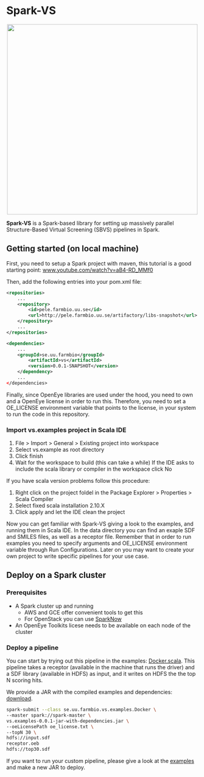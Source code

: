 # Spark-VS

<p align="center"><img src="logo.png" width="500px"/></p>

**Spark-VS** is a Spark-based library for setting up massively parallel Structure-Based Virtual Screening (SBVS) pipelines in Spark.

## Getting started (on local machine)

First, you need to setup a Spark project with maven, this tutorial is a good starting point: www.youtube.com/watch?v=aB4-RD_MMf0

Then, add the following entries into your pom.xml file: 

```xml
<repositories>
	...
	<repository>
		<id>pele.farmbio.uu.se</id>
		<url>http://pele.farmbio.uu.se/artifactory/libs-snapshot</url>
	</repository>
	...
</repositories>

<dependencies>
	...
	<groupId>se.uu.farmbio</groupId>
		<artifactId>vs</artifactId>
		<version>0.0.1-SNAPSHOT</version>
	</dependency>
	...
</dependencies>
```
	
Finally, since OpenEye libraries are used under the hood, you need to own and a OpenEye license in order to run this. Therefore, you need to set a OE_LICENSE environment variable that points to the license, in your system to run the code in this repository.	

### Import vs.examples project in Scala IDE 

1. File > Import > General > Existing project into workspace
2. Select vs.example as root directory
3. Click finish
4. Wait for the workspace to build (this can take a while)
  If the IDE asks to include the scala library or compiler in the workspace click No

If you have scala version problems follow this procedure:

1. Right click on the project foldel in the Package Explorer > Properties > Scala Compiler 
2. Select fixed scala installation 2.10.X
3. Click apply and let the IDE clean the project


Now you can get familiar with Spark-VS giving a look to the examples, and running them in Scala IDE. 
In the data directory you can find an exaple SDF and SMILES files, as well as a receptor file. 
Remember that in order to run examples you need to specify arguments and OE_LICENSE environment variable through Run Configurations. 
Later on you may want to create your own project to write specific pipelines for your use case.

## Deploy on a Spark cluster

### Prerequisites 
- A Spark cluster up and running
	- AWS and GCE offer convenient tools to get this
	- For OpenStack you can use [SparkNow](https://github.com/mcapuccini/SparkNow)
- An OpenEye Toolkits licese needs to be available on each node of the cluster

### Deploy a pipeline
You can start by trying out this pipeline in the examples: [Docker.scala](https://github.com/mcapuccini/spark-vs/blob/master/vs.examples/src/main/scala/se/uu/farmbio/vs/examples/Docker.scala). This pipeline takes a receptor (available in the machine that runs the driver) and a SDF library (available in HDFS) as input, and it writes on HDFS the the top N scoring hits.

We provide a JAR with the compiled examples and dependencies: [download](
http://pele.farmbio.uu.se/artifactory/libs-release-local/se/uu/farmbio/vs.examples/0.0.1/vs.examples-0.0.1-jar-with-dependencies.jar).

```bash
spark-submit --class se.uu.farmbio.vs.examples.Docker \
--master spark://spark-master \
vs.examples-0.0.1-jar-with-dependencies.jar \
--oeLicensePath oe_license.txt \ 
--topN 30 \
hdfs://input.sdf 
receptor.oeb 
hdfs://top30.sdf
```

If you want to run your custom pipeline, please give a look at the [examples](https://github.com/mcapuccini/spark-vs/tree/master/vs.examples) and make a new JAR to deploy.



